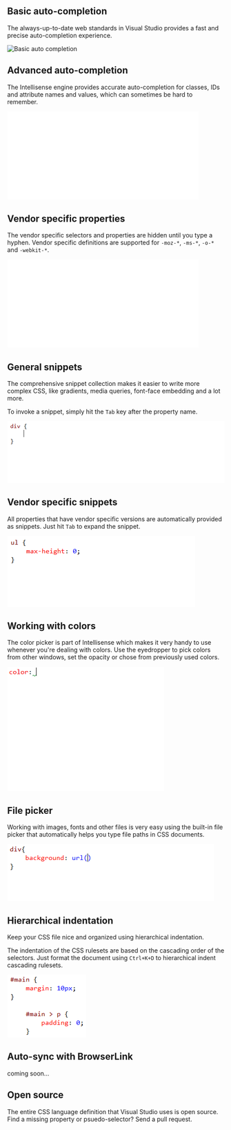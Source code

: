 ﻿<properties
			pageTitle="CSS"
			description="The new CSS editor in Visual Studio fully supports all versions of CSS including CSS Selectors Level 4."
			slug="css"
			order="400"
			keywords="css, intellisense, stylesheets"
/>

## Basic auto-completion
The always-up-to-date web standards in Visual Studio provides a
fast and precise auto-completion experience.

![Basic auto completion](_assets/css-auto-comjpletion.gif)

## Advanced auto-completion
The Intellisense engine provides accurate auto-completion for
classes, IDs and attribute names and values, which can sometimes
be hard to remember.

![Advanced auto completion](_assets/css-advanced-auto-completion.gif)

## Vendor specific properties
The vendor specific selectors and properties are hidden until you
type a hyphen. Vendor specific definitions are supported for `-moz-*`, 
`-ms-*`, `-o-*` and `-webkit-*`.

![Vendor specifics](_assets/css-vendor-specifics.gif)

## General snippets
The comprehensive snippet collection makes it easier to write more
complex CSS, like gradients, media queries, font-face embedding 
and a lot more.

To invoke a snippet, simply hit the `Tab` key after the property name.

![CSS snippets](_assets/css-snippets.gif)

## Vendor specific snippets
All properties that have vendor specific versions are automatically
provided as snippets. Just hit `Tab` to expand the snippet.

![CSS Vendor specific snippets](_assets/css-vendor-snippets.gif)

## Working with colors
The color picker is part of Intellisense which makes it very handy to
use whenever you're dealing with colors. Use the eyedropper to pick
colors from other windows, set the opacity or chose from previously
used colors.

![CSS color picker](_assets/css-colors.gif)

## File picker
Working with images, fonts and other files is very easy using
the built-in file picker that automatically helps you type file
paths in CSS documents.

![CSS file picker](_assets/css-file-picker.gif)

## Hierarchical indentation
Keep your CSS file nice and organized using hierarchical indentation.

The indentation of the CSS rulesets are based on the cascading order
of the selectors. Just format the document using `Ctrl+K+D` to
hierarchical indent cascading rulesets.

![CSS hierarchical indentation](_assets/css-hierarchical-indentation.png)

## Auto-sync with BrowserLink
coming soon...

## Open source
The entire CSS language definition that Visual Studio uses is open source.
Find a missing property or psuedo-selector? Send a pull request.